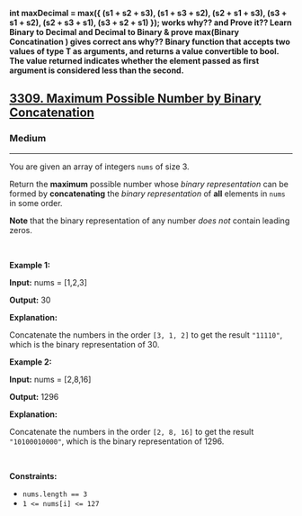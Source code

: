 <b> int maxDecimal = max({
 (s1 + s2 + s3),
 (s1 + s3 + s2),
  (s2 + s1 + s3),
 (s3 + s1 + s2),
  (s2 + s3 + s1),
  (s3 + s2 + s1)
    }); works why?? and Prove it??
Learn Binary to Decimal and   Decimal to Binary & prove max(Binary Concatination ) gives correct ans why?? Binary function that accepts two values of type T as arguments, and returns a value convertible to bool. The value returned indicates whether the element passed as first argument is considered less than the second.
    
</b>

<h2><a href="https://leetcode.com/problems/maximum-possible-number-by-binary-concatenation">3309. Maximum Possible Number by Binary Concatenation</a></h2><h3>Medium</h3><hr><p>You are given an array of integers <code>nums</code> of size 3.</p>

<p>Return the <strong>maximum</strong> possible number whose <em>binary representation</em> can be formed by <strong>concatenating</strong> the <em>binary representation</em> of <strong>all</strong> elements in <code>nums</code> in some order.</p>

<p><strong>Note</strong> that the binary representation of any number <em>does not</em> contain leading zeros.</p>

<p>&nbsp;</p>
<p><strong class="example">Example 1:</strong></p>

<div class="example-block">
<p><strong>Input:</strong> <span class="example-io">nums = [1,2,3]</span></p>

<p><strong>Output:</strong> 30</p>

<p><strong>Explanation:</strong></p>

<p>Concatenate the numbers in the order <code>[3, 1, 2]</code> to get the result <code>&quot;11110&quot;</code>, which is the binary representation of 30.</p>
</div>

<p><strong class="example">Example 2:</strong></p>

<div class="example-block">
<p><strong>Input:</strong> <span class="example-io">nums = [2,8,16]</span></p>

<p><strong>Output:</strong> 1296</p>

<p><strong>Explanation:</strong></p>

<p>Concatenate the numbers in the order <code>[2, 8, 16]</code> to get the result <code>&quot;10100010000&quot;</code>, which is the binary representation of 1296.</p>
</div>

<p>&nbsp;</p>
<p><strong>Constraints:</strong></p>

<ul>
	<li><code>nums.length == 3</code></li>
	<li><code>1 &lt;= nums[i] &lt;= 127</code></li>
</ul>

